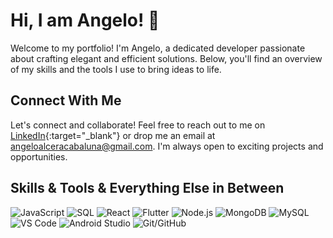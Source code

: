 # Hi, I am Angelo! 👋

Welcome to my portfolio! I'm Angelo, a dedicated developer passionate about crafting elegant and efficient solutions. Below, you'll find an overview of my skills and the tools I use to bring ideas to life.

## Connect With Me

Let's connect and collaborate! Feel free to reach out to me on [LinkedIn](https://www.linkedin.com/in/angelo-cabaluna-55a407240){:target="_blank"} or drop me an email at [angeloalceracabaluna@gmail.com](mailto:angeloalceracabaluna@gmail.com). I'm always open to exciting projects and opportunities.


## Skills & Tools & Everything Else in Between

![JavaScript](https://img.icons8.com/color/48/000000/javascript.png)
![SQL](https://img.icons8.com/color/48/000000/sql.png)
![React](https://img.icons8.com/color/48/000000/react-native.png)
![Flutter](https://img.icons8.com/color/48/000000/flutter.png)
![Node.js](https://img.icons8.com/color/48/000000/nodejs.png)
![MongoDB](https://img.icons8.com/color/48/000000/mongodb.png)
![MySQL](https://img.icons8.com/color/48/000000/mysql.png)
![VS Code](https://img.icons8.com/color/48/000000/visual-studio-code-2019.png)
![Android Studio](https://img.icons8.com/color/48/000000/android-os.png)
![Git/GitHub](https://img.icons8.com/color/48/000000/git.png)
